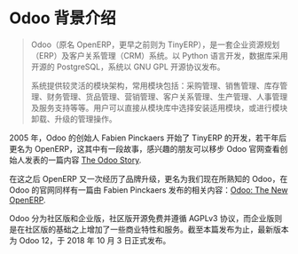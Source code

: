 # Odoo 背景介绍

> Odoo（原名 OpenERP，更早之前则为 TinyERP），是一套企业资源规划（ERP）及客户关系管理（CRM）系统。以 Python 语言开发，数据库采用开源的 PostgreSQL，系统以 GNU GPL 开源协议发布。
>
> 系统提供较灵活的模块架构，常用模块包括：采购管理、销售管理、库存管理、财务管理、货品管理、营销管理、客户关系管理、生产管理、人事管理及服务支持等等。用户可以直接从模块库中选择安装适用模块，或进行模块卸载、升级的管理操作。

2005 年，Odoo 的创始人 Fabien Pinckaers 开始了 TinyERP 的开发，若干年后更名为 OpenERP，这其中有一段故事，感兴趣的朋友可以移步 Odoo 官网查看创始人发表的一篇内容 [The Odoo Story](https://www.odoo.com/zh_CN/blog/odoo-news-5/post/the-odoo-story-56).

在这之后 OpenERP 又一次经历了品牌升级，更名为我们现在所熟知的 Odoo，在 Odoo 的官网同样有一篇由 Fabien Pinckaers 发布的相关内容：[Odoo: The New OpenERP](https://www.odoo.com/zh_CN/blog/odoo-news-5/post/odoo-the-new-openerp-156).

Odoo 分为社区版和企业版，社区版开源免费并遵循 AGPLv3 协议，而企业版则是在社区版的基础之上增加了一些商业特性和服务。截至本篇发布为止，最新版本为 Odoo 12，于 2018 年 10 月 3 日正式发布。
